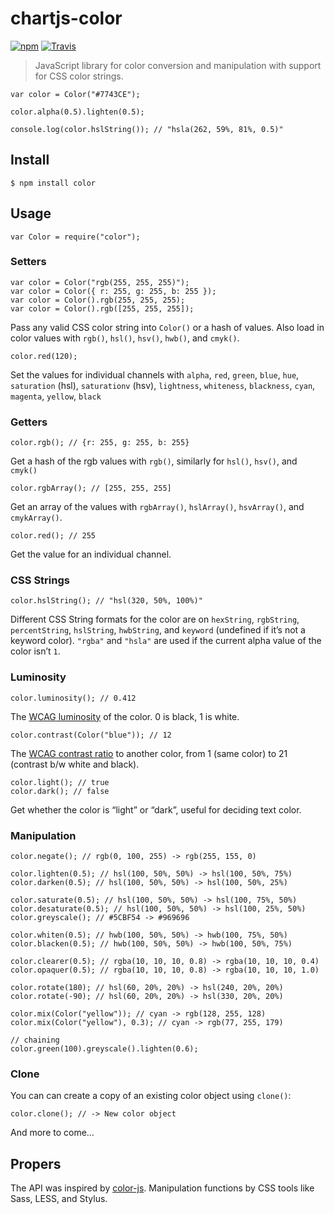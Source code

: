 chartjs-color
=============

[![npm](https://img.shields.io/npm/v/chartjs-color.svg?style=flat-square)](https://npmjs.com/package/chartjs-color) [![Travis](https://img.shields.io/travis/chartjs/chartjs-color.svg?style=flat-square)](https://travis-ci.org/chartjs/chartjs-color)

> JavaScript library for color conversion and manipulation with support for CSS color strings.

    var color = Color("#7743CE");

    color.alpha(0.5).lighten(0.5);

    console.log(color.hslString()); // "hsla(262, 59%, 81%, 0.5)"

Install
-------

    $ npm install color

Usage
-----

    var Color = require("color");

### Setters

    var color = Color("rgb(255, 255, 255)");
    var color = Color({ r: 255, g: 255, b: 255 });
    var color = Color().rgb(255, 255, 255);
    var color = Color().rgb([255, 255, 255]);

Pass any valid CSS color string into `Color()` or a hash of values. Also load in color values with `rgb()`, `hsl()`, `hsv()`, `hwb()`, and `cmyk()`.

    color.red(120);

Set the values for individual channels with `alpha`, `red`, `green`, `blue`, `hue`, `saturation` (hsl), `saturationv` (hsv), `lightness`, `whiteness`, `blackness`, `cyan`, `magenta`, `yellow`, `black`

### Getters

    color.rgb(); // {r: 255, g: 255, b: 255}

Get a hash of the rgb values with `rgb()`, similarly for `hsl()`, `hsv()`, and `cmyk()`

    color.rgbArray(); // [255, 255, 255]

Get an array of the values with `rgbArray()`, `hslArray()`, `hsvArray()`, and `cmykArray()`.

    color.red(); // 255

Get the value for an individual channel.

### CSS Strings

    color.hslString(); // "hsl(320, 50%, 100%)"

Different CSS String formats for the color are on `hexString`, `rgbString`, `percentString`, `hslString`, `hwbString`, and `keyword` (undefined if it’s not a keyword color). `"rgba"` and `"hsla"` are used if the current alpha value of the color isn’t `1`.

### Luminosity

    color.luminosity(); // 0.412

The [WCAG luminosity](http://www.w3.org/TR/WCAG20/#relativeluminancedef) of the color. 0 is black, 1 is white.

    color.contrast(Color("blue")); // 12

The [WCAG contrast ratio](http://www.w3.org/TR/WCAG20/#contrast-ratiodef) to another color, from 1 (same color) to 21 (contrast b/w white and black).

    color.light(); // true
    color.dark(); // false

Get whether the color is “light” or “dark”, useful for deciding text color.

### Manipulation

    color.negate(); // rgb(0, 100, 255) -> rgb(255, 155, 0)

    color.lighten(0.5); // hsl(100, 50%, 50%) -> hsl(100, 50%, 75%)
    color.darken(0.5); // hsl(100, 50%, 50%) -> hsl(100, 50%, 25%)

    color.saturate(0.5); // hsl(100, 50%, 50%) -> hsl(100, 75%, 50%)
    color.desaturate(0.5); // hsl(100, 50%, 50%) -> hsl(100, 25%, 50%)
    color.greyscale(); // #5CBF54 -> #969696

    color.whiten(0.5); // hwb(100, 50%, 50%) -> hwb(100, 75%, 50%)
    color.blacken(0.5); // hwb(100, 50%, 50%) -> hwb(100, 50%, 75%)

    color.clearer(0.5); // rgba(10, 10, 10, 0.8) -> rgba(10, 10, 10, 0.4)
    color.opaquer(0.5); // rgba(10, 10, 10, 0.8) -> rgba(10, 10, 10, 1.0)

    color.rotate(180); // hsl(60, 20%, 20%) -> hsl(240, 20%, 20%)
    color.rotate(-90); // hsl(60, 20%, 20%) -> hsl(330, 20%, 20%)

    color.mix(Color("yellow")); // cyan -> rgb(128, 255, 128)
    color.mix(Color("yellow"), 0.3); // cyan -> rgb(77, 255, 179)

    // chaining
    color.green(100).greyscale().lighten(0.6);

### Clone

You can can create a copy of an existing color object using `clone()`:

    color.clone(); // -> New color object

And more to come…

Propers
-------

The API was inspired by [color-js](https://github.com/brehaut/color-js). Manipulation functions by CSS tools like Sass, LESS, and Stylus.
